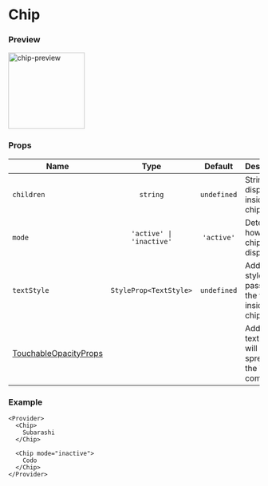 # Chip

### Preview

<img width="153" alt="chip-preview" src="https://user-images.githubusercontent.com/19742419/64677215-5a38b600-d4a1-11e9-9853-a71f2a8fc113.png">

### Props

| Name                                                                                         |           Type           |   Default   | Description                                                 |
| -------------------------------------------------------------------------------------------- | :----------------------: | :---------: | ----------------------------------------------------------- |
| `children`                                                                                   |         `string`         | `undefined` | String to display inside the chip.                          |
| `mode`                                                                                       | `'active' \| 'inactive'` | `'active'`  | Determine how the chip is displayed.                        |
| `textStyle`                                                                                  |  `StyleProp<TextStyle>`  | `undefined` | Additional style passed to the text inside the chip.        |
| [TouchableOpacityProps](https://facebook.github.io/react-native/docs/touchableopacity#props) |                          |             | Additional text props will be spread to the Text component. |

### Example

```tsx
<Provider>
  <Chip>
    Subarashi
  </Chip>

  <Chip mode="inactive">
    Codo
  </Chip>
</Provider>
```


